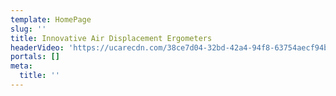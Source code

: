 ```yaml
---
template: HomePage
slug: ''
title: Innovative Air Displacement Ergometers
headerVideo: 'https://ucarecdn.com/38ce7d04-32bd-42a4-94f8-63754aecf94b/'
portals: []
meta:
  title: ''
---
```


